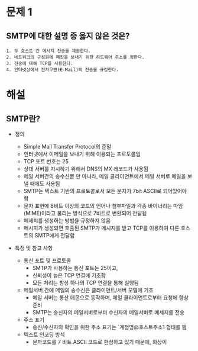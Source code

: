 # 문제 1
## SMTP에 대한 설명 중 옳지 않은 것은?
	1. 두 호스트 간 메시지 전송을 제공한다.
	2. 네트워크의 구성원에 패킷을 보내기 위한 하드웨어 주소를 정한다.
	3. 전송에 대해 TCP를 사용한다.
	4. 인터넷상에서 전자우편(E-Mail)의 전송을 규정한다.

# 해설
## SMTP란?
- 정의
	- Simple Mail Transfer Protocol의 준말
	- 인터넷에서 이메일을 보내기 위해 이용되는 프로토콜임
	- TCP 포트 번호는 25
	- 상대 서버를 지시하기 위해서 DNS의 MX 레코드가 사용됨
	- 메일 서버간의 송수신뿐 만 아니라, 메일 클라이언트에서 메일 서버로 메일을 보낼 때에도 사용됨
	- SMTP는 텍스트 기반의 프로토콜로서 모든 문자가 7bit ASCII로 되어있어야 함
	- 문자 표현에 8비트 이상의 코드의 언어나 첨부파일과 각종 바이너리는 마임(MIME)이라고 불리는 방식으로 7비트로 변환되어 전달됨
	- 메세지를 생성하는 방법을 규정하지 않음
	- 메시지가 생성되면 호출된 SMTP가 메시지를 받고 TCP를 이용하여 다른 호스트의 SMTP에게 전달함

- 특징 및 참고 사항
	- 통신 포트 및 프로토콜
		- SMTP가 사용하는 통신 포트는 25이고,
		- 신뢰성이 높은 TCP 연결에 기초함
		- 모든 처리는 항상 하나의 TCP 연결을 통해 실행됨
	- 메일서버 간에 메일의 송수신은 클라이언트/서버 모델에 기초
		- 메일 서버는 통산 데몬으로 동작하며, 메일 클라이언트로부터 요청에 항상 준비
		- SMTP는 송신자의 메일서버로부터 수신자의 메일서버로 메세지를 전송
	- 주소 표기
		- 송신/수신자의 확인을 위한 주소 표기는 `계정명@호스트주소1 형태를 띔
	- 텍스트 인코딩 방식
		- 문자코드를 7 비트 ASCII 코드로 한정하고 있기 때문에, 화상이
<!--stackedit_data:
eyJoaXN0b3J5IjpbLTM3MTc1ODA5Ml19
-->